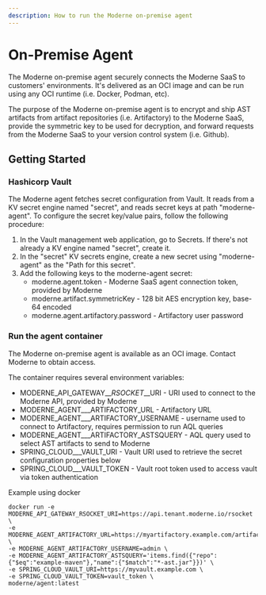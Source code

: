 ```yaml
---
description: How to run the Moderne on-premise agent
---
```


# On-Premise Agent

The Moderne on-premise agent securely connects the Moderne SaaS to customers' environments. It's delivered as an OCI image and can be run using any OCI runtime \(i.e. Docker, Podman, etc\). 

The purpose of the Moderne on-premise agent is to encrypt and ship AST artifacts from artifact repositories \(i.e. Artifactory\) to the Moderne SaaS, provide the symmetric key to be used for decryption, and forward requests from the Moderne SaaS to your version control system \(i.e. Github\).

## Getting Started

### Hashicorp Vault

The Moderne agent fetches secret configuration from Vault. It reads from a KV secret engine named "secret", and reads secret keys at path "moderne-agent". To configure the secret key/value pairs, follow the following procedure:

1. In the Vault management web application, go to Secrets. If there's not already a KV engine named "secret", create it.
2. In the "secret" KV secrets engine, create a new secret using "moderne-agent" as the "Path for this secret". 
3. Add the following keys to the moderne-agent secret:
   * moderne.agent.token - Moderne SaaS agent connection token, provided by Moderne
   * moderne.artifact.symmetricKey - 128 bit AES encryption key, base-64 encoded
   * moderne.agent.artifactory.password - Artifactory user password

### Run the agent container

The Moderne on-premise agent is available as an OCI image. Contact Moderne to obtain access. 

The container requires several environment variables:

* MODERNE\_API\_GATEWAY_\__RSOCKET_\__URI - URI used to connect to the Moderne API, provided by Moderne
* MODERNE\_AGENT_\__ARTIFACTORY\_URL - Artifactory URL
* MODERNE\_AGENT_\__ARTIFACTORY\_USERNAME - username used to connect to Artifactory, requires permission to run AQL queries
* MODERNE\_AGENT_\__ARTIFACTORY\_ASTSQUERY - AQL query used to select AST artifacts to send to Moderne
* SPRING\_CLOUD_\__VAULT\_URI - Vault URI used to retrieve the secret configuration properties below
* SPRING\_CLOUD_\__VAULT\_TOKEN - Vault root token used to access vault via token authentication

Example using docker

```text
docker run -e MODERNE_API_GATEWAY_RSOCKET_URI=https://api.tenant.moderne.io/rsocket \
-e MODERNE_AGENT_ARTIFACTORY_URL=https://myartifactory.example.com/artifactory/ \
-e MODERNE_AGENT_ARTIFACTORY_USERNAME=admin \
-e MODERNE_AGENT_ARTIFACTORY_ASTSQUERY='items.find({"repo":{"$eq":"example-maven"},"name":{"$match":"*-ast.jar"}})' \
-e SPRING_CLOUD_VAULT_URI=https://myvault.example.com \
-e SPRING_CLOUD_VAULT_TOKEN=vault_token \
moderne/agent:latest
```



